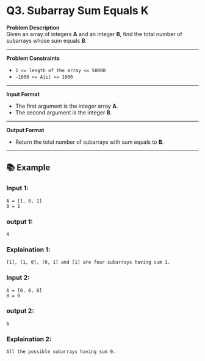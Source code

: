 # Q3. Subarray Sum Equals K

**Problem Description**  
Given an array of integers **A** and an integer **B**, find the total number of subarrays whose sum equals **B**.

---

**Problem Constraints**
- `1 <= length of the array <= 50000`
- `-1000 <= A[i] <= 1000`

---

**Input Format**
- The first argument is the integer array **A**.
- The second argument is the integer **B**.

---

**Output Format**
- Return the total number of subarrays with sum equals to **B**.

---



## 📚 Example

### Input 1:
```plaintext
A = [1, 0, 1]
B = 1
```
### output 1:
```plaintext
4
```
### Explaination 1:
```plaintext
[1], [1, 0], [0, 1] and [1] are four subarrays having sum 1.
```
### Input 2:
```plaintext
A = [0, 0, 0]
B = 0
```
### output 2:
```plaintext
6
```
### Explaination 2:
```plaintext
All the possible subarrays having sum 0.
```
